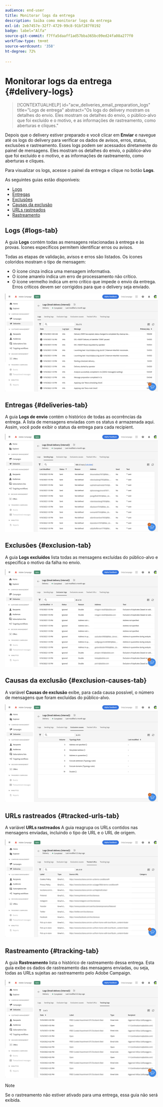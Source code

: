 ```yaml
---
audience: end-user
title: Monitorar logs da entrega
description: Saiba como monitorar logs da entrega
exl-id: 2eb7457e-32f7-4729-99c8-91bf287f0192
badge: label="Alfa"
source-git-commit: f7ffa5daaff1ad57bba365bc09ed24fa08a277f0
workflow-type: tm+mt
source-wordcount: '358'
ht-degree: 72%

---
```


# Monitorar logs da entrega {#delivery-logs}

>[!CONTEXTUALHELP]
>id="acw_deliveries_email_preparation_logs"
>title="Logs de entrega"
>abstract="Os logs do delivery mostram os detalhes do envio. Eles mostram os detalhes do envio, o público-alvo que foi excluído e o motivo, e as informações de rastreamento, como aberturas e cliques."

Depois que o delivery estiver preparado e você clicar em **Enviar** e navegue até os logs do delivery para verificar os dados de avisos, erros, status, exclusões e rastreamento. Esses logs podem ser acessados diretamente do painel de mensagens. Eles mostram os detalhes do envio, o público-alvo que foi excluído e o motivo, e as informações de rastreamento, como aberturas e cliques.

Para visualizar os logs, acesse o painel da entrega e clique no botão **Logs**.

As seguintes guias estão disponíveis:

* [Logs](#logs-tab)
* [Entregas](#deliveries-tab)
* [Exclusões](#exclusion-tab)
* [Causas da exclusão](#exclusion-causes)
* [URLs rastreados](#tracked-urls)
* [Rastreamento](#tracking)

## Logs {#logs-tab}

A guia **Logs** contém todas as mensagens relacionadas à entrega e às provas. Ícones específicos permitem identificar erros ou avisos.

Todas as etapas de validação, avisos e erros são listados. Os ícones coloridos mostram o tipo de mensagem:

* O ícone cinza indica uma mensagem informativa.
* O ícone amarelo indica um erro de processamento não crítico.
* O ícone vermelho indica um erro crítico que impede o envio da entrega. Erros críticos devem ser corrigidos para que o delivery seja enviado.

![](assets/logs.png)


## Entregas {#deliveries-tab}

A guia **Logs de envio** contém o histórico de todas as ocorrências da entrega. A lista de mensagens enviadas com os status é armazenada aqui. Assim, você pode exibir o status da entrega para cada recipient.

![](assets/logs2.png)

## Exclusões {#exclusion-tab}

A guia **Logs excluídos** lista todas as mensagens excluídas do público-alvo e especifica o motivo da falha no envio.

![](assets/logs3.png)

## Causas da exclusão {#exclusion-causes-tab}

A variável **Causas de exclusão** exibe, para cada causa possível, o número de mensagens que foram excluídas do público-alvo.

![](assets/logs4.png)

## URLs rastreados {#tracked-urls-tab}

A variável **URLs rastreados** A guia reagrupa os URLs contidos nas mensagens enviadas, incluindo o tipo de URL e o URL de origem.

![](assets/logs5.png)

## Rastreamento {#tracking-tab}

A guia **Rastreamento** lista o histórico de rastreamento dessa entrega. Esta guia exibe os dados de rastreamento das mensagens enviadas, ou seja, todas as URLs sujeitas ao rastreamento pelo Adobe Campaign.


![](assets/logs6.png)

>[!NOTE]
>
>Se o rastreamento não estiver ativado para uma entrega, essa guia não será exibida.